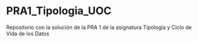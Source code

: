 # PRA1_Tipologia_UOC
Repositorio con la solución de la PRA 1 de la asignatura Tipología y Ciclo de Vida de los Datos

